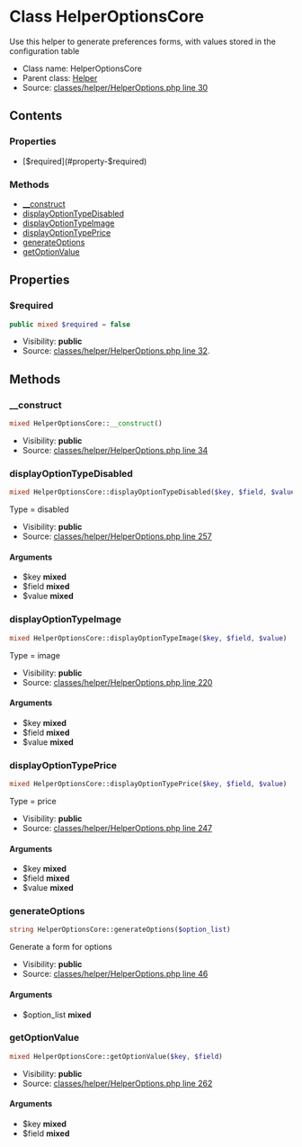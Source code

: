 Class HelperOptionsCore
=====================

Use this helper to generate preferences forms, with values stored in the configuration table



* Class name: HelperOptionsCore
* Parent class: [Helper](class.HelperCore.md)
* Source: [classes/helper/HelperOptions.php line 30](https://github.com/PrestaShop/PrestaShop/blob/1.6.0.6/classes/helper/HelperOptions.php#L30)


Contents
--------


### Properties

* [$required](#property-$required)

### Methods

* [__construct](#method-__construct)
* [displayOptionTypeDisabled](#method-displayOptionTypeDisabled)
* [displayOptionTypeImage](#method-displayOptionTypeImage)
* [displayOptionTypePrice](#method-displayOptionTypePrice)
* [generateOptions](#method-generateOptions)
* [getOptionValue](#method-getOptionValue)




Properties
----------


### <a name="property-$required"></a>$required

```php
public mixed $required = false
```





* Visibility: **public**
* Source: [classes/helper/HelperOptions.php line 32](https://github.com/PrestaShop/PrestaShop/blob/1.6.0.6/classes/helper/HelperOptions.php#L32).


Methods
-------


### <a name="method-__construct"></a>__construct

```php
mixed HelperOptionsCore::__construct()
```





* Visibility: **public**
* Source: [classes/helper/HelperOptions.php line 34](https://github.com/PrestaShop/PrestaShop/blob/1.6.0.6/classes/helper/HelperOptions.php#L34)




### <a name="method-displayOptionTypeDisabled"></a>displayOptionTypeDisabled

```php
mixed HelperOptionsCore::displayOptionTypeDisabled($key, $field, $value)
```

Type = disabled



* Visibility: **public**
* Source: [classes/helper/HelperOptions.php line 257](https://github.com/PrestaShop/PrestaShop/blob/1.6.0.6/classes/helper/HelperOptions.php#L257)


#### Arguments
* $key **mixed**
* $field **mixed**
* $value **mixed**



### <a name="method-displayOptionTypeImage"></a>displayOptionTypeImage

```php
mixed HelperOptionsCore::displayOptionTypeImage($key, $field, $value)
```

Type = image



* Visibility: **public**
* Source: [classes/helper/HelperOptions.php line 220](https://github.com/PrestaShop/PrestaShop/blob/1.6.0.6/classes/helper/HelperOptions.php#L220)


#### Arguments
* $key **mixed**
* $field **mixed**
* $value **mixed**



### <a name="method-displayOptionTypePrice"></a>displayOptionTypePrice

```php
mixed HelperOptionsCore::displayOptionTypePrice($key, $field, $value)
```

Type = price



* Visibility: **public**
* Source: [classes/helper/HelperOptions.php line 247](https://github.com/PrestaShop/PrestaShop/blob/1.6.0.6/classes/helper/HelperOptions.php#L247)


#### Arguments
* $key **mixed**
* $field **mixed**
* $value **mixed**



### <a name="method-generateOptions"></a>generateOptions

```php
string HelperOptionsCore::generateOptions($option_list)
```

Generate a form for options



* Visibility: **public**
* Source: [classes/helper/HelperOptions.php line 46](https://github.com/PrestaShop/PrestaShop/blob/1.6.0.6/classes/helper/HelperOptions.php#L46)


#### Arguments
* $option_list **mixed**



### <a name="method-getOptionValue"></a>getOptionValue

```php
mixed HelperOptionsCore::getOptionValue($key, $field)
```





* Visibility: **public**
* Source: [classes/helper/HelperOptions.php line 262](https://github.com/PrestaShop/PrestaShop/blob/1.6.0.6/classes/helper/HelperOptions.php#L262)


#### Arguments
* $key **mixed**
* $field **mixed**


